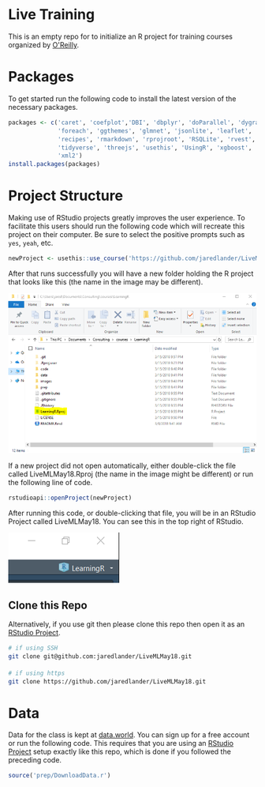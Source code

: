 
<!-- README.md is generated from README.Rmd. Please edit that file -->
Live Training
=============

This is an empty repo for to initialize an R project for training courses organized by [O'Reilly](https://www.safaribooksonline.com/live-training/courses/machine-learning-with-r/0636920176060/).

Packages
========

To get started run the following code to install the latest version of the necessary packages.

``` r
packages <- c('caret', 'coefplot','DBI', 'dbplyr', 'doParallel', 'dygraphs', 
              'foreach', 'ggthemes', 'glmnet', 'jsonlite', 'leaflet', 'odbc', 
              'recipes', 'rmarkdown', 'rprojroot', 'RSQLite', 'rvest', 
              'tidyverse', 'threejs', 'usethis', 'UsingR', 'xgboost', 'XML', 
              'xml2')
install.packages(packages)
```

Project Structure
=================

Making use of RStudio projects greatly improves the user experience. To facilitate this users should run the following code which will recreate this project on their computer. Be sure to select the positive prompts such as `yes`, `yeah`, etc.

``` r
newProject <- usethis::use_course('https://github.com/jaredlander/LiveMLMay18/archive/master.zip')
```

After that runs successfully you will have a new folder holding the R project that looks like this (the name in the image may be different).

<img src="images/ProjectFolder.png" width="859" />

If a new project did not open automatically, either double-click the file called LiveMLMay18.Rproj (the name in the image might be different) or run the following line of code.

``` r
rstudioapi::openProject(newProject)
```

After running this code, or double-clicking that file, you will be in an RStudio Project called LiveMLMay18. You can see this in the top right of RStudio.

<img src="images/ProjectCorner.png" width="225" />

Clone this Repo
---------------

Alternatively, if you use git then please clone this repo then open it as an [RStudio Project](https://support.rstudio.com/hc/en-us/articles/200526207-Using-Projects).

``` sh
# if using SSH
git clone git@github.com:jaredlander/LiveMLMay18.git

# if using https
git clone https://github.com/jaredlander/LiveMLMay18.git
```

Data
====

Data for the class is kept at [data.world](https://data.world/landeranalytics/training). You can sign up for a free account or run the following code. This requires that you are using an [RStudio Project](https://support.rstudio.com/hc/en-us/articles/200526207-Using-Projects) setup exactly like this repo, which is done if you followed the preceding code.

``` r
source('prep/DownloadData.r')
```
